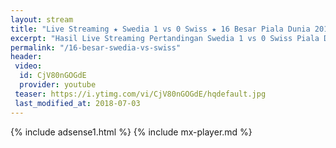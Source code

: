 ```yaml
---
layout: stream
title: "Live Streaming ★ Swedia 1 vs 0 Swiss ★ 16 Besar Piala Dunia 2018"
excerpt: "Hasil Live Streaming Pertandingan Swedia 1 vs 0 Swiss Piala Dunia 2018 16 Besar Babak Knock Out"
permalink: "/16-besar-swedia-vs-swiss"
header:
 video:
  id: CjV80nGOGdE
  provider: youtube
 teaser: https://i.ytimg.com/vi/CjV80nGOGdE/hqdefault.jpg
 last_modified_at: 2018-07-03
---
```

{% include adsense1.html %}
{% include mx-player.md %}
